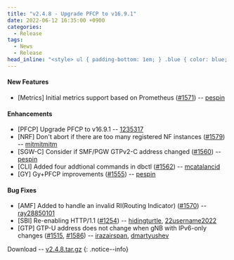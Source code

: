 ```yaml
---
title: "v2.4.8 - Upgrade PFCP to v16.9.1"
date: 2022-06-12 16:35:00 +0900
categories:
  - Release
tags:
  - News
  - Release
head_inline: "<style> ul { padding-bottom: 1em; } .blue { color: blue; }</style>"
---
```


#### New Features
- [Metrics] Initial metrics support based on Prometheus ([#1571](https://github.com/open5gs/open5gs/pull/1571)) -- [pespin](https://github.com/pespin)

#### Enhancements
- [PFCP] Upgrade PFCP to v16.9.1 -- [1235317](https://github.com/open5gs/open5gs/commit/12353178fb7c15a5c78035e19501412af9c76ad0)
- [NRF] Don't abort if there are too many registered NF instances ([#1579](https://github.com/open5gs/open5gs/pull/1579)) -- [mitmitmitm](https://github.com/mitmitmitm)
- [SGW-C] Consider if SMF/PGW GTPv2-C address changed ([#1560](https://github.com/open5gs/open5gs/issues/1560)) -- [pespin](https://github.com/pespin)
- [CLI] Added four addtional commands in dbctl ([#1562](https://github.com/open5gs/open5gs/pull/1562)) -- [mcatalancid](https://github.com/mcatalancid)
- [GY] Gy+PFCP improvements ([#1555](https://github.com/open5gs/open5gs/pull/1555)) -- [pespin](https://github.com/pespin)


#### Bug Fixes
- [AMF] Added to handle an invalid RI(Routing Indicator) ([#1570](https://github.com/open5gs/open5gs/issues/1570)) -- [ray28850101](https://github.com/ray28850101)
- [SBI] Re-enabling HTTP/1.1 ([#1254](https://github.com/open5gs/open5gs/issues/1254)) -- [hidingturtle](https://github.com/hidingturtle), [22username2022](https://github.com/22username2022)
- [GTP] GTP-U address does not change when gNB with IPv6-only changes
([#1515](https://github.com/open5gs/open5gs/issues/1515), [#1586](https://github.com/open5gs/open5gs/issues/1586)) -- [irazairspan](https://github.com/irazairspan), [dmartyushev](https://github.com/dmartyushev)

Download -- [v2.4.8.tar.gz](https://github.com/open5gs/open5gs/archive/v2.4.8.tar.gz)
{: .notice--info}
